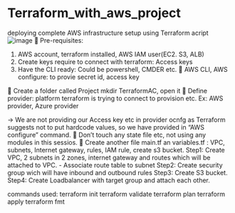 # Terraform_with_aws_project
deploying complete AWS infrastructure setup using Terraform acript
![image](https://github.com/rameshdn105/Terraform_with_aws_project/assets/119552198/95197d54-a685-4113-87b0-8e0f360a9890)
	Pre-requisites:
1.	 AWS account, terraform installed, AWS IAM user(EC2. S3, ALB)
2.	Create keys require to connect with terraform: Access keys 
3.	Have the CLI ready: Could be powershell, CMDER etc.
	AWS CLI, AWS configure: to provie secret id, access key

	Create a folder called Project
mkdir TerraformAC, open it
	Define provider: platform terraform is trying to connect to provision etc.
Ex: AWS provider, Azure provider

-> We are not providing our Access key etc in provider ocnfg as Terraform suggests not to put hardcode values, so we have provided in “AWS configure” command.
	Don’t touch any state file etc, not using any modules in this sessios.
	Create another file main.tf an variables.tf : VPC, subnets, Internet gateway, rules, IAM rule, create s3 bucket.
Step1: Create VPC, 2 subnets in 2 zones, internet gateway and routes which will be attached to VPC.
      - Associate route table to subnet
Step2: Create security group wich will have inbound and outbound rules
Step3: Create S3 bucket.
Step4: Create Loadbalancer with target group and attach each other. 

commands used: 
terraform init
terraform validate
terraform plan
terraform apply
terraform fmt

